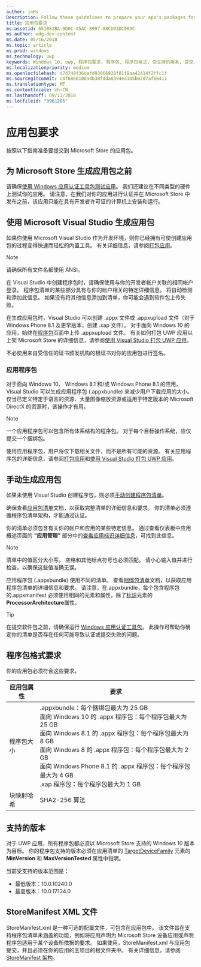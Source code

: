 ```yaml
---
author: jnHs
Description: Follow these guidelines to prepare your app's packages for submission to the Microsoft Store.
title: 应用包要求
ms.assetid: 651B82BA-9D0C-45AC-8997-88CD93DC903C
ms.author: wdg-dev-content
ms.date: 05/16/2018
ms.topic: article
ms.prod: windows
ms.technology: uwp
keywords: Windows 10, uwp, 程序包要求, 程序包, 程序包格式, 受支持的版本, 提交, windows 10, uwp, package requirements, packages, package format, supported version, submit
ms.localizationpriority: medium
ms.openlocfilehash: d7d748f36dafd93066928f01f9aa42414f2ffc1f
ms.sourcegitcommit: c8f6866100a4b38fdda8394ea185b02d7af66411
ms.translationtype: MT
ms.contentlocale: zh-CN
ms.lasthandoff: 09/13/2018
ms.locfileid: "3961285"
---
```

# <a name="app-package-requirements"></a>应用包要求

按照以下指南准备要提交到 Microsoft Store 的应用包。

## <a name="before-you-build-your-apps-package-for-the-microsoft-store"></a>为 Microsoft Store 生成应用包之前

请确保[使用 Windows 应用认证工具包测试应用](../debug-test-perf/windows-app-certification-kit.md)。 我们还建议在不同类型的硬件上测试你的应用。 请注意，在我们对你的应用进行认证并在 Microsoft Store 中发布之前，该应用只能在具有开发者许可证的计算机上安装和运行。

## <a name="building-the-app-package-using-microsoft-visual-studio"></a>使用 Microsoft Visual Studio 生成应用包

如果你使用 Microsoft Visual Studio 作为开发环境，则你已经拥有可使创建应用包的过程变得快速而轻松的内置工具。 有关详细信息，请参阅[打包应用](../packaging/index.md)。

> [!NOTE]
> 请确保所有文件名都使用 ANSI。 

在 Visual Studio 中创建程序包时，请确保使用与你的开发者帐户关联的相同帐户登录。 程序包清单的某些部分具有与你的帐户相关的特定详细信息。 将自动检测和添加此信息。 如果没有将其他信息添加到清单，你可能会遇到软件包上传失败。 

在生成应用包时，Visual Studio 可以创建 .appx 文件或 .appxupload 文件（对于 Windows Phone 8.1 及更早版本，创建 .xap 文件）。 对于面向 Windows 10 的应用，始终在[程序包](upload-app-packages.md)页面中上传 .appxupload 文件。 有关如何打包 UWP 应用以上架 Microsoft Store 的详细信息，请参阅[使用 Visual Studio 打包 UWP 应用](../packaging/packaging-uwp-apps.md)。

不必使用来自受信任的证书颁发机构的根证书对你的应用包进行签名。


### <a name="app-bundles"></a>应用程序包

对于面向 Windows 10、 Windows 8.1 和/或 Windows Phone 8.1 的应用，Visual Studio 可以生成应用程序包 (.appxbundle) 来减少用户下载应用的大小。 仅当已定义特定于语言的资源、大量图像缩放资源或适用于特定版本的 Microsoft DirectX 的资源时，该操作才有用。

> [!NOTE]
> 一个应用程序包可以包含所有体系结构的程序包。 对于每个目标操作系统，应仅提交一个捆绑包。

使用应用程序包，用户将仅下载相关文件，而不是所有可能的资源。 有关应用程序包的详细信息，请参阅[打包应用](../packaging/index.md)和[使用 Visual Studio 打包 UWP 应用](../packaging/packaging-uwp-apps.md)。


## <a name="building-the-app-package-manually"></a>手动生成应用包

如果未使用 Visual Studio 创建程序包，则必须[手动创建程序包清单](https://docs.microsoft.com/uwp/schemas/appxpackage/how-to-create-a-package-manifest-manually)。

确保查看[应用包清单](https://docs.microsoft.com/uwp/schemas/appxpackage/appx-package-manifest)文档，以获取完整清单的详细信息和要求。 你的清单必须遵循程序包清单架构，才能通过认证。

你的清单必须包含有关你的帐户和应用的某些特定信息。 通过查看仪表板中应用概述页面的 **“应用管理”** 部分中的[查看应用标识详细信息](view-app-identity-details.md)，可找到此信息。

> [!NOTE]
> 清单中的值区分大小写。 空格和其他标点符号也必须匹配。 请小心输入值并进行检查，以确保这些值准确无误。


应用程序包 (.appxbundle) 使用不同的清单。 查看[捆绑包清单](https://docs.microsoft.com/uwp/schemas/bundlemanifestschema/bundle-manifest)文档，以获取应用程序包清单的详细信息和要求。 请注意，在.appxbundle，每个包含程序包的.appxmanifest 必须使用相同的元素和属性，除了[标识](https://docs.microsoft.com/uwp/schemas/appxpackage/uapmanifestschema/element-identity)元素的**ProcessorArchitecture**属性。

> [!TIP]
> 在提交软件包之前，请确保运行 [Windows 应用认证工具包](../debug-test-perf/windows-app-certification-kit.md)。 此操作可帮助你确定你的清单是否存在任何可能导致认证或提交失败的问题。


## <a name="package-format-requirements"></a>程序包格式要求

你的应用包必须符合这些要求。

| 应用包属性 | 要求                                                          |
|----------------------|----------------------------------------------------------------------|
| 程序包大小         | .appxbundle：每个捆绑包最大为 25 GB <br>面向 Windows 10 的 .appx 程序包：每个程序包最大为 25 GB<br>面向 Windows 8.1 的 .appx 程序包：每个程序包最大为 8 GB <br> 面向 Windows 8 的 .appx 程序包：每个程序包最大为 2 GB <br> 面向 Windows Phone 8.1 的 .appx 程序包：每个程序包最大为 4 GB <br> .xap 程序包：每个程序包最大为 1 GB                                                                           |
| 块映射哈希     | SHA2-256 算法                                                   |


## <a name="supported-versions"></a>支持的版本

对于 UWP 应用，所有程序包都必须以 Microsoft Store 支持的 Windows 10 版本为目标。 你的程序包支持的版本必须在应用清单的 [TargetDeviceFamily](https://docs.microsoft.com/uwp/schemas/appxpackage/uapmanifestschema/element-targetdevicefamily) 元素的 **MinVersion** 和 **MaxVersionTested** 属性中指明。

当前受支持的版本范围是： 
- 最低版本：10.0.10240.0
- 最高版本：10.0.17134.0


## <a name="storemanifest-xml-file"></a>StoreManifest XML 文件

StoreManifest.xml 是一种可选的配置文件，可包含在应用包中。 该文件旨在支持程序包清单未涵盖的功能，例如将应用声明为 Microsoft Store 设备应用或声明程序包适用于某个设备所依据的要求。 如果使用，StoreManifest.xml 与应用包提交，并且必须在你的应用的主项目的根文件夹中。 有关详细信息，请参阅 [StoreManifest 架构](https://docs.microsoft.com/uwp/schemas/storemanifest/store-manifest-schema-portal)。

 

 




